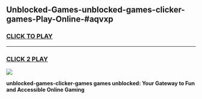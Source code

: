 
## Unblocked-Games-unblocked-games-clicker-games-Play-Online-#aqvxp
<h3>
<a href="https://premium.freeplayer.one?title=unblocked-games-clicker-games&ref=27F">CLICK TO PLAY</a></h3>
<hr>

<h3>
<a href="https://premium.freeplayer.one?title=unblocked-games-clicker-games&ref=27F">CLICK 2 PLAY</a>
  
</h3>

<a href="https://premium.freeplayer.one?title=unblocked-games-clicker-games&ref=27F"><img src="https://clearcache.store/games.png"></a>


**unblocked-games-clicker-games games unblocked: Your Gateway to Fun and Accessible Online Gaming**

